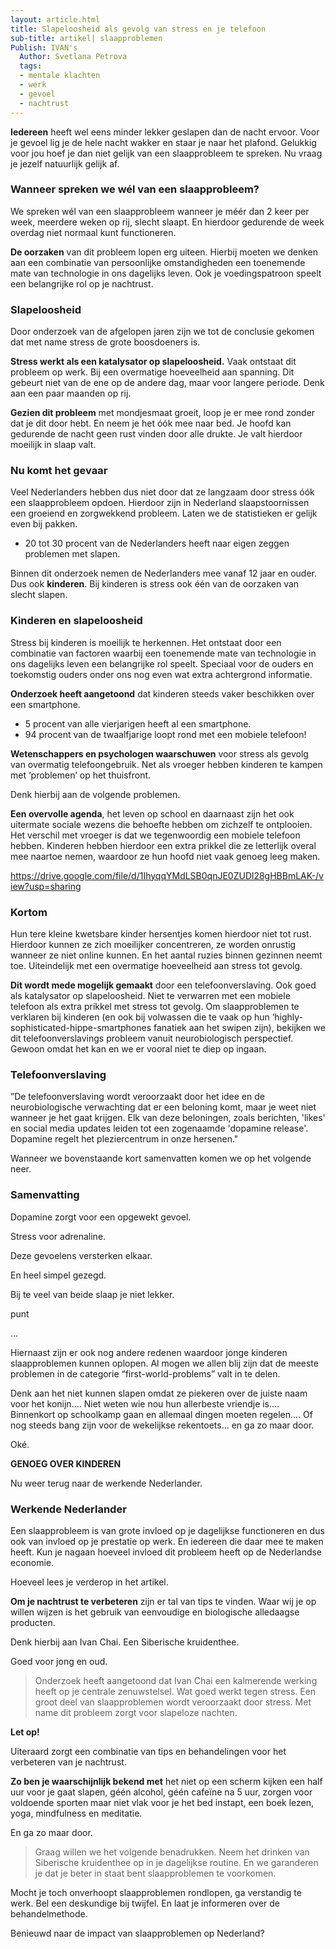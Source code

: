 ```yaml
---
layout: article.html
title: Slapeloosheid als gevolg van stress en je telefoon
sub-title: artikel| slaapproblemen
Publish: IVAN's
  Author: Svetlana Petrova
  tags:
  - mentale klachten
  - werk
  - gevoel
  - nachtrust
---
```


**Iedereen** heeft wel eens minder lekker geslapen dan de nacht ervoor. Voor je gevoel lig je de hele nacht wakker en staar je naar het plafond. Gelukkig voor jou hoef je dan niet gelijk van een slaapprobleem te spreken. Nu vraag je jezelf natuurlijk gelijk af. 

### Wanneer spreken we wél van een slaapprobleem?

We spreken wél van een slaapprobleem wanneer je méér dan 2 keer per week, meerdere weken op rij, slecht slaapt. En hierdoor gedurende de week overdag niet normaal kunt functioneren.

**De oorzaken** van dit probleem lopen erg uiteen. Hierbij moeten we denken aan een combinatie van persoonlijke omstandigheden een toenemende mate van technologie in ons dagelijks leven. Ook je voedingspatroon speelt een belangrijke rol op je nachtrust. 

### Slapeloosheid

Door onderzoek van de afgelopen jaren zijn we tot de conclusie gekomen dat met name stress de grote boosdoeners is. 

**Stress werkt als een katalysator op slapeloosheid.** Vaak ontstaat dit probleem op werk. Bij een overmatige hoeveelheid aan spanning. Dit gebeurt niet van de ene op de andere dag, maar voor langere periode. Denk aan een paar maanden op rij. 

**Gezien dit probleem** met mondjesmaat groeit, loop je er mee rond zonder dat je dit door hebt. En neem je het óók mee naar bed. Je hoofd kan gedurende de nacht geen rust vinden door alle drukte. Je valt hierdoor moeilijk in slaap valt. 

### Nu komt het gevaar 

Veel Nederlanders hebben dus niet door dat ze langzaam door stress óók een slaapprobleem opdoen. Hierdoor zijn in Nederland slaapstoornissen een groeiend en zorgwekkend probleem. Laten we de statistieken er gelijk even bij pakken.
* 20 tot 30 procent van de Nederlanders heeft naar eigen zeggen problemen met slapen.

Binnen dit onderzoek nemen de Nederlanders mee vanaf 12 jaar en ouder. Dus ook **kinderen**. Bij kinderen is stress ook één van de oorzaken van slecht slapen.

### Kinderen en slapeloosheid

Stress bij kinderen is moeilijk te herkennen. Het ontstaat door een combinatie van factoren waarbij een toenemende mate van technologie in ons dagelijks leven een belangrijke rol speelt. Speciaal voor de ouders en toekomstig ouders onder ons nog even wat extra achtergrond informatie. 

**Onderzoek heeft aangetoond** dat kinderen steeds vaker beschikken over een smartphone. 
* 5 procent van alle vierjarigen heeft al een smartphone. 
* 94 procent van de twaalfjarige loopt rond met een mobiele telefoon!

**Wetenschappers en psychologen waarschuwen** voor stress als gevolg van overmatig telefoongebruik. Net als vroeger hebben kinderen te kampen met ‘problemen’ op het thuisfront. 

Denk hierbij aan de volgende problemen. 

**Een overvolle agenda**, het leven op school en daarnaast zijn het ook uitermate sociale wezens die behoefte hebben om zichzelf te ontplooien. Het verschil met vroeger is dat we tegenwoordig een mobiele telefoon hebben. Kinderen hebben hierdoor een extra prikkel die ze letterlijk overal mee naartoe nemen, waardoor ze hun hoofd niet vaak genoeg leeg maken. 

https://drive.google.com/file/d/1IhyqqYMdLSB0qnJE0ZUDl28gHBBmLAK-/view?usp=sharing

### Kortom

Hun tere kleine kwetsbare kinder hersentjes komen hierdoor niet tot rust. Hierdoor kunnen ze zich moeilijker concentreren, ze worden onrustig wanneer ze niet online kunnen. En het aantal ruzies binnen gezinnen neemt toe. Uiteindelijk met een overmatige hoeveelheid aan stress tot gevolg. 

**Dit wordt mede mogelijk gemaakt** door een telefoonverslaving. Ook goed als katalysator op slapeloosheid. Niet te verwarren met een mobiele telefoon als extra prikkel met stress tot gevolg. Om slaapproblemen te verklaren bij kinderen (en ook bij volwassen die te vaak op hun ‘highly-sophisticated-hippe-smartphones fanatiek aan het swipen zijn), bekijken we dit telefoonverslavings probleem vanuit neurobiologisch perspectief. Gewoon omdat het kan en we er vooral niet te diep op ingaan. 

### Telefoonverslaving

”De telefoonverslaving wordt veroorzaakt door het idee en de neurobiologische verwachting dat er een beloning komt, maar je weet niet wanneer je het gaat krijgen. Elk van deze beloningen, zoals berichten, 'likes' en social media updates leiden tot een zogenaamde 'dopamine release'. Dopamine regelt het pleziercentrum in onze hersenen."

Wanneer we bovenstaande kort samenvatten komen we op het volgende neer.

### Samenvatting

Dopamine zorgt voor een opgewekt gevoel. 

Stress voor adrenaline. 

Deze gevoelens versterken elkaar.

En heel simpel gezegd.

Bij te veel van beide slaap je niet lekker.

punt

...

Hiernaast zijn er ook nog andere redenen waardoor jonge kinderen slaapproblemen kunnen oplopen. Al mogen we allen blij zijn dat de meeste problemen in de categorie “first-world-problems” valt in te delen. 

Denk aan het niet kunnen slapen omdat ze piekeren over de juiste naam voor het konijn.... Niet weten wie nou hun allerbeste vriendje is.... Binnenkort op schoolkamp gaan en allemaal dingen moeten regelen.... Of nog steeds bang zijn voor de wekelijkse rekentoets... en ga zo maar door. 

Oké. 

**GENOEG OVER KINDEREN** 

Nu weer terug naar de werkende Nederlander. 

### Werkende Nederlander

Een slaapprobleem is van grote invloed op je dagelijkse functioneren en dus ook van invloed op je prestatie op werk. En iedereen die daar mee te maken heeft. Kun je nagaan hoeveel invloed dit probleem heeft op de Nederlandse economie. 

Hoeveel lees je verderop in het artikel. 

**Om je nachtrust te verbeteren** zijn er tal van tips te vinden. Waar wij je op willen wijzen is het gebruik van eenvoudige en biologische alledaagse producten.

Denk hierbij aan Ivan Chai. Een Siberische kruidenthee. 

Goed voor jong en oud. 

> Onderzoek heeft aangetoond dat Ivan Chai een kalmerende werking heeft op je centrale zenuwstelsel. Wat goed werkt tegen stress. Een groot deel van slaapproblemen wordt veroorzaakt door stress. Met name dit probleem zorgt voor slapeloze nachten.

**Let op!**

Uiteraard zorgt een combinatie van tips en behandelingen voor het verbeteren van je nachtrust.

**Zo ben je waarschijnlijk bekend met** het niet op een scherm kijken een half uur voor je gaat slapen, géén alcohol, géén cafeïne na 5 uur, zorgen voor voldoende sporten maar niet vlak voor je het bed instapt, een boek lezen, yoga, mindfulness en meditatie. 

En ga zo maar door.

> Graag willen we het volgende benadrukken. Neem het drinken van Siberische kruidenthee op in je dagelijkse routine. En we garanderen je dat je beter in staat bent slaapproblemen te voorkomen.

Mocht je toch onverhoopt slaapproblemen rondlopen, ga verstandig te werk. Bel een deskundige bij twijfel. En laat je informeren over de behandelmethode.

Benieuwd naar de impact van slaapproblemen op Nederland?
